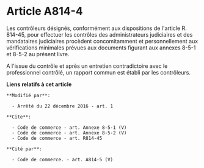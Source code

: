 # Article A814-4

Les contrôleurs désignés, conformément aux dispositions de l'article R. 814-45, pour effectuer les contrôles des
administrateurs judiciaires et des mandataires judiciaires procèdent concomitamment et personnellement aux vérifications
minimales prévues aux documents figurant aux annexes 8-5-1 et 8-5-2 au présent livre. 

A l'issue du contrôle et après un entretien contradictoire avec le professionnel contrôlé, un rapport commun est établi par
les contrôleurs.

**Liens relatifs à cet article**

	**Modifié par**:

	  - Arrêté du 22 décembre 2016 - art. 1

	**Cite**:

	  - Code de commerce - art. Annexe 8-5-1 (V)
	  - Code de commerce - art. Annexe 8-5-2 (V)
	  - Code de commerce - art. R814-45

	**Cité par**:

	  - Code de commerce. - art. A814-5 (V)
